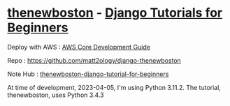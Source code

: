 # [thenewboston](https://www.youtube.com/@thenewboston) - [Django Tutorials for Beginners](https://www.youtube.com/playlist?list=PL6gx4Cwl9DGBlmzzFcLgDhKTTfNLfX1IK)

Deploy with AWS : [AWS Core Development Guide](aws-core-deployment-guide.pdf)

Repo : <https://github.com/matt2ology/django-thenewboston>

Note Hub : [thenewboston-django-tutorial-for-beginners](thenewboston-django-tutorial-for-beginners.md)

At time of development, 2023-04-05, I'm using Python 3.11.2.
The tutorial, thenewboston, uses Python 3.4.3
